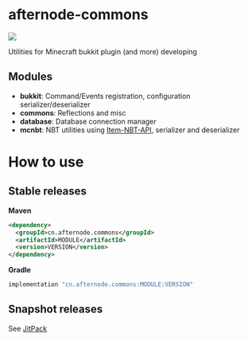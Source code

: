 # afternode-commons

[![](https://jitpack.io/v/AFterNode/afternode-commons.svg)](https://jitpack.io/#AFterNode/afternode-commons)

Utilities for Minecraft bukkit plugin (and more) developing

## Modules
- **bukkit**: Command/Events registration, configuration serializer/deserializer
- **commons**: Reflections and misc
- **database**: Database connection manager
- **mcnbt**: NBT utilities using [Item-NBT-API](https://github.com/tr7zw/Item-NBT-API), serializer and deserializer

# How to use

## Stable releases

**Maven**
```xml
<dependency>
  <groupId>cn.afternode.commons</groupId>
  <artifactId>MODULE</artifactId>
  <version>VERSION</version>
</dependency>
```

**Gradle**
```groovy
implementation "cn.afternode.commons:MODULE:VERSION"
```

## Snapshot releases

See [JitPack](https://jitpack.io/#AFterNode/afternode-commons)
